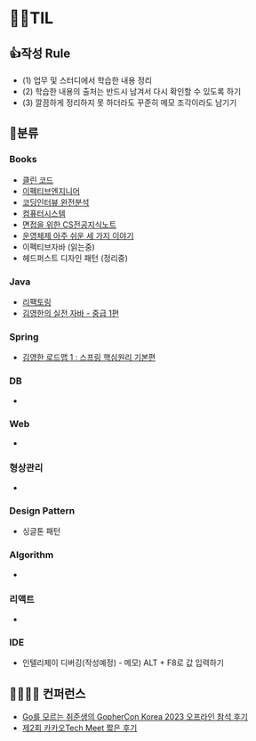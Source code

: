 # 🙆‍♂️TIL 

## 👍작성 Rule

- (1) 업무 및 스터디에서 학습한 내용 정리
- (2) 학습한 내용의 출처는 반드시 남겨서 다시 확인할 수 있도록 하기
- (3) 깔끔하게 정리하지 못 하더라도 꾸준히 메모 조각이라도 남기기   

## 🍉분류 

### Books
- [클린 코드](https://velog.io/@ngngs/%EC%B1%85%EB%84%88%EB%91%90-5%EA%B8%B0-%ED%81%B4%EB%A6%B0%EC%BD%94%EB%93%9C)
- [이펙티브엔지니어](https://velog.io/@ngngs/%ED%9A%A8%EC%9C%A8%EC%A0%81%EC%9D%B8-%EA%B0%9C%EB%B0%9C%EC%9E%90-12)
- [코딩인터뷰 완전분석](https://velog.io/@ngngs/%EC%83%88%EB%A1%9C%EC%9A%B4-%EC%95%8C%EA%B3%A0%EB%A6%AC%EC%A6%98-%EC%B1%8C%EB%A6%B0%EC%A7%80%EB%8A%94-%EC%83%88%EB%A1%9C%EC%9A%B4-%EC%96%B8%EC%96%B4%EB%A1%9C)
- [컴퓨터시스템](https://velog.io/@ngngs/%EC%BB%B4%ED%93%A8%ED%84%B0%EC%8B%9C%EC%8A%A4%ED%85%9CCSAPP-1%EC%9E%A5)
- [면접을 위한 CS전공지식노트](https://www.yes24.com/Product/Goods/108887922)
- [운영체제 아주 쉬운 세 가지 이야기](https://www.yes24.com/Product/Goods/93738334)
- 이펙티브자바 (읽는중)
- 헤드퍼스트 디자인 패턴 (정리중)

### Java
- [리팩토링](https://github.com/ngngs/Refactoring_excercise)
- [김영한의 실전 자바 - 중급 1편](https://github.com/ngngs/TIL/tree/main/%EA%B9%80%EC%98%81%ED%95%9C%EC%9D%98%20%EC%8B%A4%EC%A0%84%20%EC%9E%90%EB%B0%94%20-%20%EC%A4%91%EA%B8%891%ED%8E%B8)
  
### Spring
- [김영한 로드맵 1 : 스프링 핵심원리 기본편](https://github.com/ngngs/TIL/tree/main/%EC%8A%A4%ED%94%84%EB%A7%81%ED%95%B5%EC%8B%AC%EC%9B%90%EB%A6%AC_%EA%B8%B0%EB%B3%B8%ED%8E%B8)

### DB
- 

### Web
- 

### 형상관리
-

### Design Pattern
- 싱글톤 패턴

### Algorithm
-

### 리액트
-

### IDE
- 인텔리제이 디버깅(작성예정) - 메모) ALT + F8로 값 입력하기

## 👩‍🏫👨‍🏫 컨퍼런스
- [Go를 모르는 취준생의 GopherCon Korea 2023 오프라인 참석 후기](https://velog.io/@ngngs/%EC%B7%A8%EC%A4%80%EC%83%9D%EC%9D%98-GopherCon-Korea-2023-%EC%98%A4%ED%94%84%EB%9D%BC%EC%9D%B8-%EC%B0%B8%EC%84%9D-%ED%9B%84%EA%B8%B0)
- [제2회 카카오Tech Meet 짧은 후기](https://velog.io/@ngngs/%EC%A0%9C2%ED%9A%8C-%EC%B9%B4%EC%B9%B4%EC%98%A4-%ED%85%8C%ED%81%AC-%EB%B0%8B%EC%A7%A7%EC%9D%80%ED%9B%84%EA%B8%B0)
